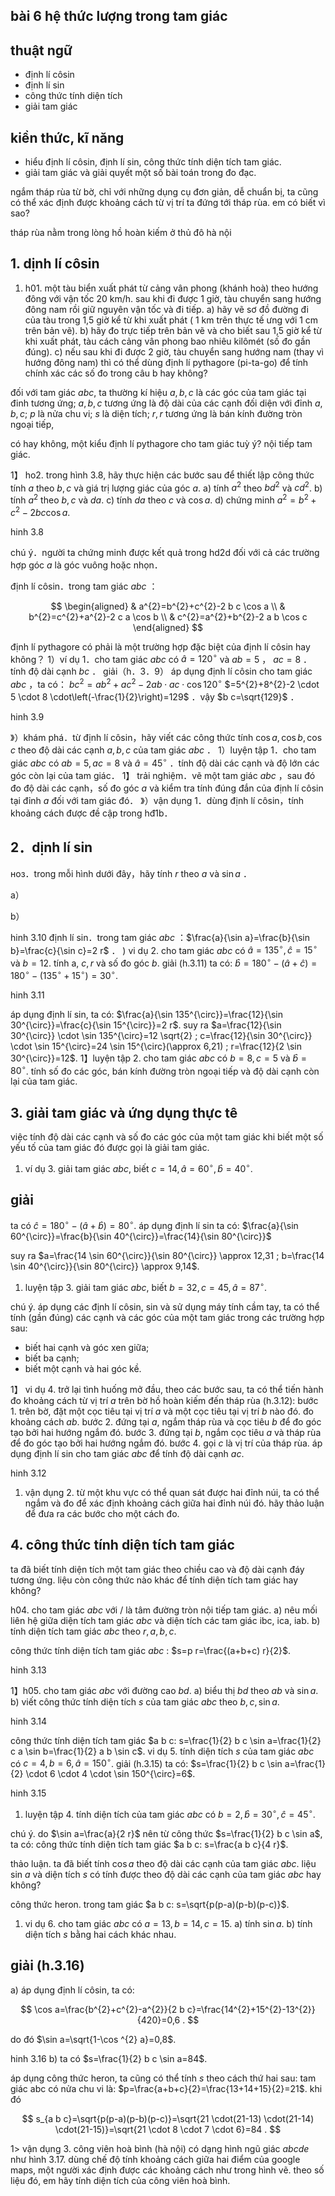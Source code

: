 ## bài 6 hệ thức lượng trong tam giác

## thuật ngữ

- định lí côsin
- định lí sin
- công thức tính diện tích
- giải tam giác


## kiền thức, kĩ năng

- hiểu định lí côsin, định lí sin, công thức tính diện tích tam giác.
- giải tam giác và giải quyết một số bài toán trong đo đạc.

ngắm tháp rùa từ bờ, chỉ với những dụng cụ đơn giản, dễ chuẩn bị, ta cũng có thể xác định được khoảng cách từ vị trí ta đứng tới tháp rùa. em có biết vì sao?


tháp rùa nằm trong lòng hồ hoàn kiếm ở thủ đô hà nội

## 1. dịnh lí côsin

1) h01. một tàu biển xuất phát từ cảng vân phong (khánh hoà) theo hướng đông với vận tốc $20 \mathrm{~km} / \mathrm{h}$. sau khi đi được 1 giờ, tàu chuyển sang hướng đông nam rồi giữ nguyên vận tốc và đi tiếp.
a) hãy vẽ sơ đồ đường đi của tàu trong 1,5 giờ kể từ khi xuất phát ( 1 km trên thực tế ưng với 1 cm trên bản vẽ).
b) hãy đo trực tiếp trên bản vẽ và cho biết sau 1,5 giờ kể từ khi xuất phát, tàu cách cảng vân phong bao nhiêu kilômét (số đo gần đúng).
c) nếu sau khi đi được 2 giờ, tàu chuyển sang hướng nam (thay vì hướng đông nam) thì có thể dùng định lí pythagore (pi-ta-go) để tính chính xác các số đo trong câu b hay không?

đối với tam giác $a b c$, ta thường kí hiệu $a, b, c$ là các góc của tam giác tại đinh tương ứng; $a, b, c$ tương ứng là độ dài của các cạnh đối diện với đỉnh $a, b, c$; $p$ là nửa chu vi; $s$ là diện tích; $r, r$ tương ứng là bán kính đường tròn ngoại tiếp,

có hay không, một kiểu định lí pythagore cho tam giác tuỳ ý?
 nội tiếp tam giác.

1】 ho2. trong hình 3.8, hãy thực hiện các bước sau để thiết lập công thức tính $a$ theo $b, c$ và giá trị lượng giác của góc $a$.
a) tính $a^{2}$ theo $b d^{2}$ và $c d^{2}$.
b) tính $a^{2}$ theo $b, c$ và $d a$.
c) tính $d a$ theo $c$ và $\cos a$.
d) chứng minh $a^{2}=b^{2}+c^{2}-2 b c \cos a$.


hinh 3.8

chú ý．người ta chứng minh được kết quả trong hd2d đối với cả các trường hợp góc $a$ là góc vuông hoặc nhọn．

định lí côsin．trong tam giác $a b c$ ：

$$
\begin{aligned}
& a^{2}=b^{2}+c^{2}-2 b c \cos a \\
& b^{2}=c^{2}+a^{2}-2 c a \cos b \\
& c^{2}=a^{2}+b^{2}-2 a b \cos c
\end{aligned}
$$

định lí pythagore có phải là một trường hợp đặc biệt của định lí côsin hay không？
1）ví dụ 1．cho tam giác $a b c$ có $\widehat{a}=120^{\circ}$ và $a b=5$ ，
$a c=8$ ．tính độ dài cạnh $b c$ ．
giải（h．3．9）
áp dụng định lí côsin cho tam giác $a b c$ ，ta có：
$b c^{2}=a b^{2}+a c^{2}-2 a b \cdot a c \cdot \cos 120^{\circ}$
$=5^{2}+8^{2}-2 \cdot 5 \cdot 8 \cdot\left(-\frac{1}{2}\right)=129$ ．vậy $b c=\sqrt{129}$ ．

hinh 3.9

》）khám phá．từ định lí côsin，hãy viết các công thức tính $\cos a, \cos b, \cos c$ theo độ dài các cạnh $a, b, c$ của tam giác $a b c$ ．
1）luyện tập 1．cho tam giác $a b c$ có $a b=5, a c=8$ và $\widehat{a}=45^{\circ}$ ．tính độ dài các cạnh và độ lớn các góc còn lại của tam giác．
1】 trải nghiệm．vẽ một tam giác $a b c$ ，sau đó đo độ dài các cạnh，số đo góc $a$ và kiểm tra tính đúng đắn của định lí côsin tại đỉnh $a$ đối với tam giác đó．
》）vận dụng 1．dùng định lí côsin，tính khoảng cách được đề cập trong hđ1b．

## 2．dịnh lí sin

ноз．trong mỗi hình dưới đây，hãy tính $r$ theo $a$ và $\sin a$ ．

a）

b）

hinh 3.10
định lí sin．trong tam giác $a b c$ ：$\frac{a}{\sin a}=\frac{b}{\sin b}=\frac{c}{\sin c}=2 r$ ．
) vi dụ 2. cho tam giác $a b c$ có $\widehat{a}=135^{\circ}, \widehat{c}=15^{\circ}$ và $b=12$.
tính a, $c, r$ và số đo góc $b$.
giải (h.3.11)
ta có: $\widehat{b}=180^{\circ}-(\widehat{a}+\widehat{c})=180^{\circ}-\left(135^{\circ}+15^{\circ}\right)=30^{\circ}$.


hinh 3.11

áp dụng định lí sin, ta có: $\frac{a}{\sin 135^{\circ}}=\frac{12}{\sin 30^{\circ}}=\frac{c}{\sin 15^{\circ}}=2 r$.
suy ra $a=\frac{12}{\sin 30^{\circ}} \cdot \sin 135^{\circ}=12 \sqrt{2} ; c=\frac{12}{\sin 30^{\circ}} \cdot \sin 15^{\circ}=24 \sin 15^{\circ}(\approx 6,21) ; r=\frac{12}{2 \sin 30^{\circ}}=12$.
1】luyện tập 2. cho tam giác $a b c$ có $b=8, c=5$ và $\widehat{b}=80^{\circ}$. tính số đo các góc, bán kính đường tròn ngoại tiếp và độ dài cạnh còn lại của tam giác.

## 3. giải tam giác và ứng dụng thực tê

việc tính độ dài các cạnh và số đo các góc của một tam giác khi biết một số yếu tố của tam giác đó được gọi là giải tam giác.

1) ví dụ 3. giải tam giác $a b c$, biết $c=14, \widehat{a}=60^{\circ}, \widehat{b}=40^{\circ}$.

## giải

ta có $\widehat{c}=180^{\circ}-(\widehat{a}+\widehat{b})=80^{\circ}$.
áp dụng định lí sin ta có: $\frac{a}{\sin 60^{\circ}}=\frac{b}{\sin 40^{\circ}}=\frac{14}{\sin 80^{\circ}}$


suy ra $a=\frac{14 \sin 60^{\circ}}{\sin 80^{\circ}} \approx 12,31 ; b=\frac{14 \sin 40^{\circ}}{\sin 80^{\circ}} \approx 9,14$.

1) luyện tập 3. giải tam giác $a b c$, biết $b=32, c=45, \widehat{a}=87^{\circ}$.

chú ý. áp dụng các định lí côsin, sin và sử dụng máy tính cầm tay, ta có thể tính (gần đúng) các cạnh và các góc của một tam giác trong các trường hợp sau:

- biết hai cạnh và góc xen giữa;
- biết ba cạnh;
- biết một cạnh và hai góc kề.

1】 vi dụ 4. trở lại tình huống mở đầu, theo các bước sau, ta có thể tiến hành đo khoảng cách từ vị trí $a$ trên bờ hồ hoàn kiếm đến tháp rùa (h.3.12):
bước 1. trên bờ, đặt một cọc tiêu tại vị trí $a$ và một cọc tiêu tại vị trí $b$ nào đó. đo khoảng cách $a b$.
bước 2. đứng tại $a$, ngắm tháp rùa và cọc tiêu $b$ để đo góc tạo bởi hai hướng ngắm đó.
bước 3. đứng tại $b$, ngắm cọc tiêu $a$ và tháp rùa để đo góc tạo bởi hai hướng ngắm đó.
bước 4. gọi $c$ là vị trí của tháp rùa. áp dụng định lí sin cho tam giác $a b c$ để tính độ dài cạnh $a c$.


hinh 3.12

1) vận dụng 2. từ một khu vực có thể quan sát được hai đỉnh núi, ta có thể ngắm và đo để xác định khoảng cách giữa hai đỉnh núi đó. hãy thảo luận để đưa ra các bước cho một cách đo.

## 4. công thức tính diện tích tam giác

ta đã biết tính diện tích một tam giác theo chiều cao và độ dài cạnh đáy tương ứng. liệu còn công thức nào khác để tính diện tích tam giác hay không?

h04. cho tam giác $a b c$ với / là tâm đường tròn nội tiếp tam giác.
a) nêu mối liên hệ giữa diện tích tam giác $a b c$ và diện tích các tam giác ibc, ica, iab.
b) tính diện tích tam giác $a b c$ theo $r, a, b, c$.

công thức tính diện tích tam giác $a b c$ : $s=p r=\frac{(a+b+c) r}{2}$.


hinh 3.13

1】h05. cho tam giác $a b c$ với đường cao $b d$.
a) biểu thị $b d$ theo $a b$ và $\sin a$.
b) viết công thức tính diện tích $s$ của tam giác $a b c$ theo $b, c, \sin a$.


hinh 3.14

công thức tính diện tích tam giác $a b c: s=\frac{1}{2} b c \sin a=\frac{1}{2} c a \sin b=\frac{1}{2} a b \sin c$.
vi dụ 5. tính diện tích $s$ của tam giác $a b c$ có $c=4, b=6, \widehat{a}=150^{\circ}$.
giải (h.3.15)
ta có: $s=\frac{1}{2} b c \sin a=\frac{1}{2} \cdot 6 \cdot 4 \cdot \sin 150^{\circ}=6$.


hinh 3.15

1) luyện tập 4. tính diện tích của tam giác $a b c$ có $b=2, \widehat{b}=30^{\circ}, \widehat{c}=45^{\circ}$.

chú ý. do $\sin a=\frac{a}{2 r}$ nên từ công thức $s=\frac{1}{2} b c \sin a$, ta có:
công thức tính diện tích tam giác $a b c: s=\frac{a b c}{4 r}$.

thảo luận. ta đã biết tính $\cos a$ theo độ dài các cạnh của tam giác $a b c$. liệu sin $a$ và diện tích $s$ có tính được theo độ dài các cạnh của tam giác $a b c$ hay không?

công thức heron. trong tam giác $a b c: s=\sqrt{p(p-a)(p-b)(p-c)}$.

1) vi dụ 6. cho tam giác $a b c$ có $a=13, b=14, c=15$.
a) tính $\sin a$.
b) tính diện tích $s$ bằng hai cách khác nhau.

## giải (h.3.16)

a) áp dụng định lí côsin, ta có:

$$
\cos a=\frac{b^{2}+c^{2}-a^{2}}{2 b c}=\frac{14^{2}+15^{2}-13^{2}}{420}=0,6 .
$$

do đó $\sin a=\sqrt{1-\cos ^{2} a}=0,8$.

hinh 3.16
b) ta có $s=\frac{1}{2} b c \sin a=84$.

áp dụng công thức heron, ta cũng có thể tính $s$ theo cách thứ hai sau:
tam giác abc có nửa chu vi là: $p=\frac{a+b+c}{2}=\frac{13+14+15}{2}=21$.
khi đó

$$
s_{a b c}=\sqrt{p(p-a)(p-b)(p-c)}=\sqrt{21 \cdot(21-13) \cdot(21-14) \cdot(21-15)}=\sqrt{21 \cdot 8 \cdot 7 \cdot 6}=84 .
$$

1> vận dụng 3. công viên hoà bình (hà nội) có dạng hình ngũ giác $a b c d e$ như hình 3.17. dùng chế độ tính khoảng cách giữa hai điểm của google maps, một người xác định được các khoảng cách như trong hình vẽ. theo số liệu đó, em hãy tính diện tích của công viên hoà bình.